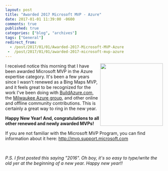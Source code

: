 ```yaml
---
layout: post
title: "Awarded 2017 Microsoft MVP - Azure"
date: 2017-01-01 11:39:00 -0600
comments: true
published: true
categories: ["blog", "archives"]
tags: ["General"]
redirect_from: 
  - /post/2017/01/01/Awarded-2017-Microsoft-MVP-Azure
 -  /post/2017/01/01/awarded-2017-microsoft-mvp-azure
---
```

<!-- more -->
<p><img style="float: right;" src="/IMAGES/MVP_FullColor_ForScreen.png.jpgx" alt="" width="200px" />I received notice this morning that I have been awarded Microsoft MVP in the Azure expertise category. It's been a few years since I wasn't renewed as a Bing Maps MVP, and it feels great to be recognized for the work I've been doing with <a href="http://buildazure.com">BuildAzure.com</a>, the <a href="http://mkeazure.com">Milwaukee Azure group</a>, and other online and offline community contributions. This is certainly a great way to ring in the new year.</p>
<p><strong>Happy New Year! And, congratulations to all other renewed and newly awarded MVPs!</strong></p>
<p><span>If you are not familiar with the Microsoft MVP Program, you can find information about it here:&nbsp;</span><a href="http://mvp.support.microsoft.com/">http://mvp.support.microsoft.com</a></p>
<p>&nbsp;</p>
<p><em>P.S. I first posted this saying "2016". Oh boy, it's so easy to type/write the old yer at the beginning of a new year. Happy new year!!</em></p>
